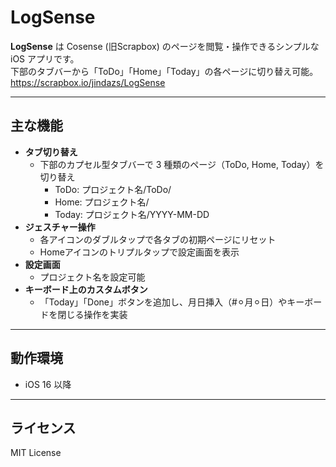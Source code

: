 # LogSense

**LogSense** は Cosense (旧Scrapbox) のページを閲覧・操作できるシンプルな iOS アプリです。  
下部のタブバーから「ToDo」「Home」「Today」の各ページに切り替え可能。
https://scrapbox.io/jindazs/LogSense

---

## 主な機能

- **タブ切り替え**  
  - 下部のカプセル型タブバーで 3 種類のページ（ToDo, Home, Today）を切り替え
    - ToDo: プロジェクト名/ToDo/
    - Home: プロジェクト名/
    - Today: プロジェクト名/YYYY-MM-DD
- **ジェスチャー操作**  
  - 各アイコンのダブルタップで各タブの初期ページにリセット  
  - Homeアイコンのトリプルタップで設定画面を表示
- **設定画面**  
  - プロジェクト名を設定可能
- **キーボード上のカスタムボタン**  
  - 「Today」「Done」ボタンを追加し、月日挿入（#⚪︎月⚪︎日）やキーボードを閉じる操作を実装

---

## 動作環境

- iOS 16 以降  

---

## ライセンス

MIT License
